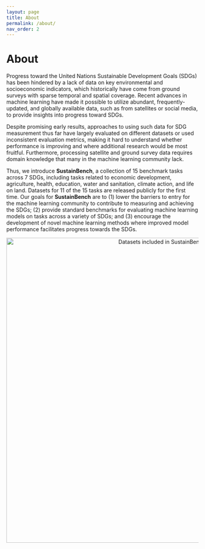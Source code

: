 ```yaml
---
layout: page
title: About
permalink: /about/
nav_order: 2
---
```


# About

Progress toward the United Nations Sustainable Development Goals (SDGs) has been hindered by a lack of data on key environmental and socioeconomic indicators, which historically have come from ground surveys with sparse temporal and spatial coverage. Recent advances in machine learning have made it possible to utilize abundant, frequently-updated, and globally available data, such as from satellites or social media, to provide insights into progress toward SDGs.

Despite promising early results, approaches to using such data for SDG measurement thus far have largely evaluated on different datasets or used inconsistent evaluation metrics, making it hard to understand whether performance is improving and where additional research would be most fruitful. Furthermore, processing satellite and ground survey data requires domain knowledge that many in the machine learning community lack.

Thus, we introduce **SustainBench**, a collection of 15 benchmark tasks across 7 SDGs, including tasks related to economic development, agriculture, health, education, water and sanitation, climate action, and life on land. Datasets for 11 of the 15 tasks are released publicly for the first time. Our goals for **SustainBench** are to (1) lower the barriers to entry for the machine learning community to contribute to measuring and achieving the SDGs; (2) provide standard benchmarks for evaluating machine learning models on tasks across a variety of SDGs; and (3) encourage the development of novel machine learning methods where improved model performance facilitates progress towards the SDGs.

<p style="text-align: center">
    <img src="{{ site.baseurl }}/assets/images/fig1.png" width="800" title="Datasets included in SustainBench">
</p>